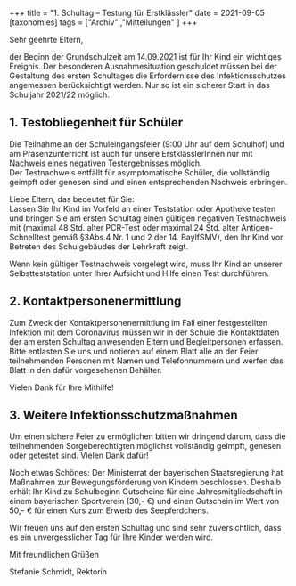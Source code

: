 +++
title = "1. Schultag – Testung für Erstklässler"
date = 2021-09-05
[taxonomies]
tags = ["Archiv" ,"Mitteilungen" ]
+++

Sehr geehrte Eltern,

der Beginn der Grundschulzeit am 14.09.2021 ist für Ihr Kind ein wichtiges Ereignis. Der besonderen Ausnahmesituation geschuldet müssen bei der Gestaltung des ersten Schultages die Erfordernisse des Infektionsschutzes angemessen berücksichtigt werden. Nur so ist ein sicherer Start in das Schuljahr 2021/22 möglich.

## 1\. **Testobliegenheit für Schüler**

  
Die Teilnahme an der Schuleingangsfeier (9:00 Uhr auf dem Schulhof) und am Präsenzunterricht ist auch für unsere ErstklässlerInnen nur mit Nachweis eines negativen Testergebnisses möglich.  
Der Testnachweis entfällt für asymptomatische Schüler, die vollständig geimpft oder genesen sind und einen entsprechenden Nachweis erbringen.  
  
Liebe Eltern, das bedeutet für Sie:  
Lassen Sie Ihr Kind im Vorfeld an einer Teststation oder Apotheke testen und bringen Sie am ersten Schultag einen gültigen negativen Testnachweis mit (maximal 48 Std. alter PCR-Test oder maximal 24 Std. alter Antigen-Schnelltest gemäß §3Abs.4 Nr. 1 und 2 der 14. BaylfSMV), den Ihr Kind vor Betreten des Schulgebäudes der Lehrkraft zeigt.  
  
Wenn kein gültiger Testnachweis vorgelegt wird, muss Ihr Kind an unserer Selbstteststation unter Ihrer Aufsicht und Hilfe einen Test durchführen.  

## 2\. **Kontaktpersonenermittlung**

Zum Zweck der Kontaktpersonenermittlung im Fall einer festgestellten Infektion mit dem Coronavirus müssen wir in der Schule die Kontaktdaten der am ersten Schultag anwesenden Eltern und Begleitpersonen erfassen. Bitte entlasten Sie uns und notieren auf einem Blatt alle an der Feier teilnehmenden Personen mit Namen und Telefonnummern und werfen das Blatt in den dafür vorgesehenen Behälter.  
  
Vielen Dank für Ihre Mithilfe!  

## 3\. **Weitere Infektionsschutzmaßnahmen**

Um einen sichere Feier zu ermöglichen bitten wir dringend darum, dass die teilnehmenden Sorgeberechtigten möglichst vollständig geimpft, genesen oder getestet sind. Vielen Dank dafür!

Noch etwas Schönes: Der Ministerrat der bayerischen Staatsregierung hat Maßnahmen zur Bewegungsförderung von Kindern beschlossen. Deshalb erhält Ihr Kind zu Schulbeginn Gutscheine für eine Jahresmitgliedschaft in einem bayerischen Sportverein (30,- €) und einen Gutschein im Wert von 50,- € für einen Kurs zum Erwerb des Seepferdchens.

Wir freuen uns auf den ersten Schultag und sind sehr zuversichtlich, dass es ein unvergesslicher Tag für Ihre Kinder werden wird.

Mit freundlichen Grüßen

Stefanie Schmidt, Rektorin
